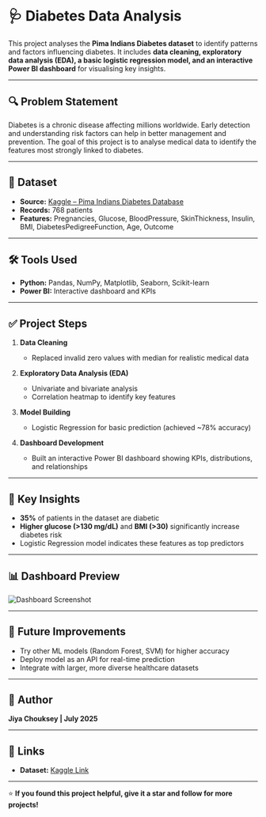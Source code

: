 # 🩺 Diabetes Data Analysis

This project analyses the **Pima Indians Diabetes dataset** to identify patterns and factors influencing diabetes. It includes **data cleaning, exploratory data analysis (EDA), a basic logistic regression model, and an interactive Power BI dashboard** for visualising key insights.

---

## 🔍 **Problem Statement**

Diabetes is a chronic disease affecting millions worldwide. Early detection and understanding risk factors can help in better management and prevention. The goal of this project is to analyse medical data to identify the features most strongly linked to diabetes.

---

## 📂 **Dataset**

- **Source:** [Kaggle – Pima Indians Diabetes Database](https://www.kaggle.com/datasets/uciml/pima-indians-diabetes-database)
- **Records:** 768 patients  
- **Features:** Pregnancies, Glucose, BloodPressure, SkinThickness, Insulin, BMI, DiabetesPedigreeFunction, Age, Outcome

---

## 🛠️ **Tools Used**

- **Python:** Pandas, NumPy, Matplotlib, Seaborn, Scikit-learn
- **Power BI:** Interactive dashboard and KPIs

---

## ✅ **Project Steps**

1. **Data Cleaning**  
   - Replaced invalid zero values with median for realistic medical data

2. **Exploratory Data Analysis (EDA)**  
   - Univariate and bivariate analysis  
   - Correlation heatmap to identify key features

3. **Model Building**  
   - Logistic Regression for basic prediction (achieved ~78% accuracy)

4. **Dashboard Development**  
   - Built an interactive Power BI dashboard showing KPIs, distributions, and relationships

---

## 🌟 **Key Insights**

- **35%** of patients in the dataset are diabetic
- **Higher glucose (>130 mg/dL)** and **BMI (>30)** significantly increase diabetes risk
- Logistic Regression model indicates these features as top predictors

---

## 📊 **Dashboard Preview**

![Dashboard Screenshot](screenshots/dashboard.png)

---

## 🔮 **Future Improvements**

- Try other ML models (Random Forest, SVM) for higher accuracy
- Deploy model as an API for real-time prediction
- Integrate with larger, more diverse healthcare datasets

---

## 👤 **Author**

**Jiya Chouksey | July 2025**

---

## 📎 **Links**

- **Dataset:** [Kaggle Link](https://www.kaggle.com/datasets/uciml/pima-indians-diabetes-database)

---

⭐ **If you found this project helpful, give it a star and follow for more projects!**
